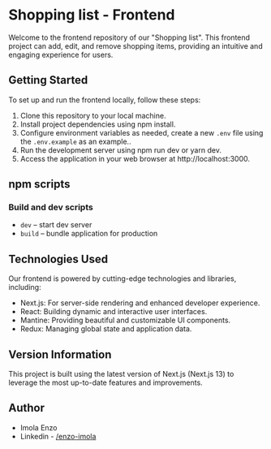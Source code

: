 # Shopping list - Frontend

Welcome to the frontend repository of our "Shopping list". This frontend project can add, edit, and remove shopping items, providing an intuitive and engaging experience for users.


## Getting Started

To set up and run the frontend locally, follow these steps:

1. Clone this repository to your local machine.
2. Install project dependencies using npm install.
3. Configure environment variables as needed, create a new `.env` file using the `.env.example` as an example..
4. Run the development server using npm run dev or yarn dev.
5. Access the application in your web browser at http://localhost:3000.

## npm scripts

### Build and dev scripts

- `dev` – start dev server
- `build` – bundle application for production

## Technologies Used

Our frontend is powered by cutting-edge technologies and libraries, including:

- Next.js: For server-side rendering and enhanced developer experience.
- React: Building dynamic and interactive user interfaces.
- Mantine: Providing beautiful and customizable UI components.
- Redux: Managing global state and application data.

## Version Information

This project is built using the latest version of Next.js (Next.js 13) to leverage the most up-to-date features and improvements.

## Author

- Imola Enzo
- Linkedin - [/enzo-imola](https://www.linkedin.com/in/enzo-imola/)
